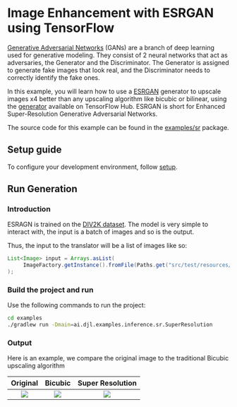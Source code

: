 # Image Enhancement with ESRGAN using TensorFlow

[Generative Adversarial Networks](https://en.wikipedia.org/wiki/Generative_adversarial_network) (GANs) are a branch of deep learning used for generative modeling. 
They consist of 2 neural networks that act as adversaries, the Generator and the Discriminator. The Generator is assigned to generate fake images that look real, and the Discriminator needs to correctly identify the fake ones.

In this example, you will learn how to use a [ESRGAN](https://deepmind.com/research/open-source/biggan) generator to upscale images x4 better than any upscaling algorithm like bicubic or bilinear, using the [generator](https://tfhub.dev/captain-pool/esrgan-tf2/1) available on TensorFlow Hub. ESRGAN is short for Enhanced Super-Resolution Generative Adversarial Networks.

The source code for this example can be found in the [examples/sr](https://github.com/deepjavalibrary/djl/blob/master/examples/src/main/java/ai/djl/examples/inference/sr/) package.

## Setup guide

To configure your development environment, follow [setup](../../docs/development/setup.md).

## Run Generation

### Introduction 

ESRAGN is trained on the [DIV2K dataset](https://data.vision.ee.ethz.ch/cvl/DIV2K/). The model is very simple to interact with, the input is a batch of images and so is the output.

Thus, the input to the translator will be a list of images like so:

```java
List<Image> input = Arrays.asList(
     ImageFactory.getInstance().fromFile(Paths.get("src/test/resources/fox.png"))
);
```

### Build the project and run
Use the following commands to run the project:

```bash
cd examples
./gradlew run -Dmain=ai.djl.examples.inference.sr.SuperResolution
```

### Output

Here is an example, we compare the original image to the traditional Bicubic upscaling algorithm 

Original                 |  Bicubic          |  Super Resolution 
:-------------------------:|:-------------------------: |:-------------------------:
![](../src/test/resources/fox.png) | ![](https://resources.djl.ai/images/super_resolution/bicubic.png) | ![]( https://resources.djl.ai/images/super_resolution/sr.png)
